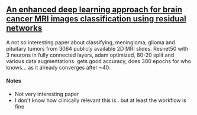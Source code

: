 ## [An enhanced deep learning approach for brain cancer MRI images classification using residual networks](https://www.sciencedirect.com/science/article/pii/S0933365719306177)

A not so interesting paper about classifying, meningioma, glioma and pituitary tumors from 3064 publicly available 2D MRI slides. Resnet50 with 3 neurons in fully connected layers, adam optimized, 80-20 split and various data augmentations. gets good accuracy, does 300 epochs for who knows... as it already converges after ~40.

#### Notes

- Not very interesting paper
- I don't know how clinically relevant this is.. but at least the workflow is fine